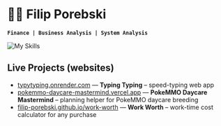 # 🤵🏽 Filip Porebski

**`Finance | Business Analysis | System Analysis`**

![My Skills](https://skillicons.dev/icons?i=py,mysql,postman,vscode,git,github,docker,html,css)


## Live Projects (websites)

- [typytyping.onrender.com](https://typytyping.onrender.com/) — **Typing Typing** – speed-typing web app
- [pokemmo-daycare-mastermind.vercel.app](https://pokemmo-daycare-mastermind.vercel.app/) — **PokeMMO Daycare Mastermind** – planning helper for PokeMMO daycare breeding
- [filip-porebski.github.io/work-worth](https://filip-porebski.github.io/work-worth/) — **Work Worth** – work-time cost calculator for any purchase
